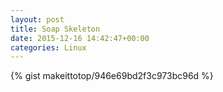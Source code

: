 ```yaml
---
layout: post                                                                                                              
title: Soap Skeleton                                                                                                                       
date: 2015-12-16 14:42:47+00:00                                                                                                                        
categories: Linux                                                                                                                
---                                                                                                                              
```


{% gist makeittotop/946e69bd2f3c973bc96d %}                                                                                                           

